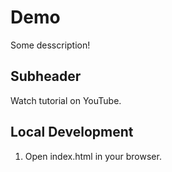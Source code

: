 # Demo 

Some desscription!

## Subheader

Watch tutorial on YouTube. 

## Local Development

1. Open index.html in your browser.